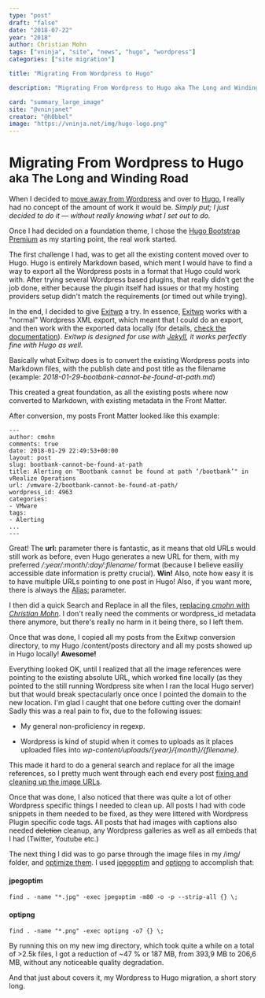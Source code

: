 ```yaml
---
type: "post"
draft: "false"
date: "2018-07-22"
year: "2018"
author: Christian Mohn
tags: ["vninja", "site", "news", "hugo", "wordpress"]
categories: ["site migration"]

title: "Migrating From Wordpress to Hugo"

description: "Migrating From Wordpress to Hugo aka The Long and Winding Road"

card: "summary_large_image"
site: "@vninjanet"
creator: "@h0bbel"
image: "https://vninja.net/img/hugo-logo.png"
---
```


<h1>
  Migrating From Wordpress to Hugo<br/>
 <small class="text-muted">aka The Long and Winding Road</small>
</h1>

When I decided to [move away from Wordpress](/2018/07/19/hello-my-name-is-hugo/) and over to [Hugo](https://gohugo.io), I really had no concept of the amount of work it would be. _Simply put; I just decided to do it — without really knowing what I set out to do._ 

Once I had decided on a foundation theme, I chose the [Hugo Bootstrap Premium](https://github.com/appernetic/hugo-bootstrap-premium/) as my starting point, the real work started.

The first challenge I had, was to get all the existing content moved over to Hugo. Hugo is entirely Markdown based, which ment I would have to find a way to export all the Wordpress posts in a format that Hugo could work with. After trying several Wordpress based plugins, that really didn't get the job done, either because the plugin itself had issues or that my hosting providers setup didn't match the requirements (or timed out while trying).


In the end, I decided to give [Exitwp](https://github.com/thomasf/exitwp) a try. In essence, [Exitwp](https://github.com/thomasf/exitwp) works with a "normal" Wordpress XML export, which meant that I could do an export, and then work with the exported data locally (for details, [check the documentation](https://github.com/thomasf/exitwp/blob/master/README.rst)). 
*Exitwp is designed for use with [Jekyll](http://www.jekyllnow.com), it works perfectly fine with Hugo as well.*

Basically what Exitwp does is to convert the existing Wordpress posts into Markdown files, with the publish date and post title as the filename (example: _2018-01-29-bootbank-cannot-be-found-at-path.md_)


This created a great foundation, as all the existing posts where now converted to Markdown, with existing metadata in the Front Matter. 

After conversion, my posts Front Matter looked like this example:

```
---
author: cmohn
comments: true
date: 2018-01-29 22:49:53+00:00
layout: post
slug: bootbank-cannot-be-found-at-path
title: Alerting on "Bootbank cannot be found at path ‘/bootbank’" in vRealize Operations
url: /vmware-2/bootbank-cannot-be-found-at-path/
wordpress_id: 4963
categories:
- VMware
tags:
- Alerting
...
---

```

Great! The **url:** parameter there is fantastic, as it means that old URLs would still work as before, even Hugo generates a new URL for them, with my preferred _/:year/:month/:day/:filename/_ format (because I believe easiliy accessible date information is pretty crucial). **Win!** Also, note how easy it is to have multiple URLs pointing to one post in Hugo! Also, if you want more, there is always the [Alias:](https://gohugo.io/content-management/urls/#example-aliases) parameter.

I then did a quick Search and Replace in all the files, [replacing _cmohn_ with _Christian Mohn_](https://github.com/h0bbel/vninja/commit/1340b3bebe9a8a486ca7f4c87e397afe221806c3). I don't really need the comments or wordpress_id metadata there anymore, but there's really no harm in it being there, so I left them.

<p class="lead text-center">Once that was done, I copied all my posts from the Exitwp conversion directory, to my Hugo /content/posts directory and all my posts showed up in Hugo locally! <strong>Awesome!</strong></p>

Everything looked OK, until I realized that all the image references were pointing to the existing absolute URL, which worked fine locally (as they pointed to the still running Wordpress site when I ran the local Hugo server) but that would break spectacularly once once I pointed the domain to the new location. I'm glad I caught that one before cutting over the domain! Sadly this was a real pain to fix, due to the following issues:

* My general non-proficiency in regexp.

* Wordpress is kind of stupid when it comes to uploads as it places uploaded files into _wp-content/uploads/{year}/{month}/{filename}_.

This made it hard to do a general search and replace for all the image references, so I pretty much went through each end every post [fixing and cleaning up the image URLs](https://github.com/h0bbel/vninja/commit/cb3e9d9f494c49fe7a6f4d37253467c7ce230e2f).

Once that was done, I also noticed that there was quite a lot of other Wordpress specific things I needed to clean up. All posts I had with code snippets in them needed to be fixed, as they were littered with Wordpress Plugin specific code tags. All posts that had images with captions also needed ~~deletion~~ cleanup, any Wordpress galleries as well as all embeds that I had (Twitter, Youtube etc.)

The next thing I did was to go parse through the image files in my /img/ folder, and [optimize them](https://github.com/h0bbel/vninja/commit/6d92638132bba394ae98c31df4ff65f61ebd993f). I used [jpegoptim](https://github.com/tjko/jpegoptim) and [optipng](http://optipng.sourceforge.net/) to accomplish that:

#### jpegoptim
```
find . -name "*.jpg" -exec jpegoptim -m80 -o -p --strip-all {} \;
```

#### optipng
```
find . -name "*.png" -exec optipng -o7 {} \;
```

By running this on my new img directory, which took quite a while on a total of >2.5k files,  I got a reduction of ~47 % or 187 MB, from 393,9 MB to 206,6 MB, without any noticeable quality degradation.

And that just about covers it, my Wordpress to Hugo migration, a short story long.

